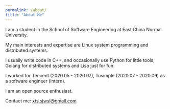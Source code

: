 ```yaml
---
permalink: /about/
title: "About Me"
---
```


I am a student in the School of Software Engineering at East China Normal University.

My main interests and expertise are Linux system programming and distributed systems. 

I usually write code in C++, and occasionally use Python for little tools, Golang for distributed systems and Lisp just for fun. 

I worked for Tencent (2020.05 - 2020.07), Tusimple (2020.07 - 2020.09) as a software engineer (intern).

I am an open source enthusiast.

Contact me: <xts.sjwsl@gmail.com>
